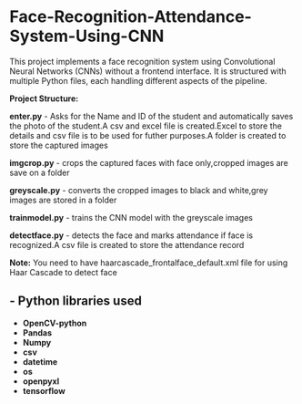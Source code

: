 # Face-Recognition-Attendance-System-Using-CNN
This project implements a face recognition system using Convolutional Neural Networks (CNNs) without a frontend interface. It is structured with multiple Python files, each handling different aspects of the pipeline.

**Project Structure:**

**enter.py** - Asks for the Name and ID of the student and automatically saves the photo of the student.A csv and excel file is created.Excel to store the details and csv file is to be used for futher purposes.A folder is created to store the captured images

**imgcrop.py** - crops the captured faces with face only,cropped images are save on a folder

**greyscale.py** - converts the cropped images to black and white,grey images are stored in a folder

**trainmodel.py** - trains the CNN model with the greyscale images

**detectface.py** - detects the face and marks attendance if face is recognized.A csv file is created to store the attendance record

**Note:** You need to have haarcascade_frontalface_default.xml file for using Haar Cascade to detect face
## - **Python libraries used**

- **OpenCV-python**
- **Pandas**
- **Numpy**
- **csv**
- **datetime**
- **os**
- **openpyxl**
- **tensorflow**
  
